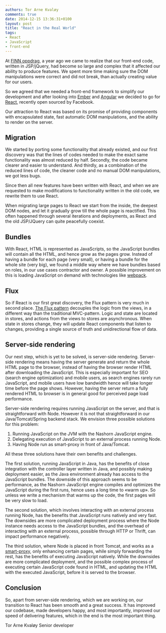 ```yaml
---
authors: Tor Arne Kvaløy
comments: true
date: 2014-12-15 13:36:31+0100
layout: post
title: "React in the Real World"
tags:
- React
- JavaScript
- front-end
---
```


At [FINN oppdrag](http://www.finn.no/oppdrag/), a year ago we came to realize that our front-end code, written in JSP/jQuery, had become so large and complex that it affected our ability to produce features. We spent more time making sure the DOM manipulations were correct and did not break, than actually creating value for our users.

So we agreed that we needed a front-end framework to simplify our development and after looking into [Ember](http://emberjs.com/) and [Angular](https://angularjs.org/) we decided to go for [React](http://facebook.github.io/react/), recently open sourced by Facebook.

Our attraction to React was based on its promise of providing components with encapsulated state, fast automatic DOM manipulations, and the ability to render on the server.

## Migration
We started by porting some functionality that already existed, and our first discovery was that the lines of codes needed to make the exact same functionality was almost reduced by half. Secondly, the code became clearer and easier to understand. And thirdly, as a combination of the reduced lines of code, the cleaner code and no manual DOM manipulations, we got less bugs.

Since then all new features have been written with React, and when we are requested to make modifications to functionality written in the old code, we rewrite them to use React.

When migrating large pages to React we start from the inside, the deepest DOM nodes, and let it gradually grow till the whole page is reactified. This often happened through several iterations and deployments, as React and the old JSP/JQuery can quite peacefully coexist.

## Bundles
With React, HTML is represented as JavaScripts, so the JavaScript bundles will contain all the HTML, and hence grow as the pages grow. Instead of having a bundle for each page (very small), or having a bundle for the whole site (very big), we found a middle way where we have bundles based on roles, in our use cases contractor and owner. A possible improvement on this is loading JavaScript on demand with technologies like [webpack](http://webpack.github.io/).

## Flux
So if React is our first great discovery, the Flux pattern is very much in second place. [The Flux pattern](http://facebook.github.io/flux/docs/overview.html) decouples the logic from the views, in a different way than the traditional MVC-pattern. Logic and state are located in stores, and actions from the views to stores are asynchronous. When state in stores change, they will update React components that listen to changes, providing a single source of truth and unidirectional flow of data.

## Server-side rendering
Our next step, which is yet to be solved, is server-side rendering. Server-side rendering means having the server generate and return the whole HTML page to the browser, instead of having the browser render HTML after downloading the JavaScript. This is especially important for SEO (search engine optimization) and mobile users, as search engines rarely run JavaScript, and mobile users have low bandwidth hence will take longer time before the page shows. However, having the server return a fully rendered HTML to browser is in general good for perceived page load performance.

Server-side rendering requires running JavaScript on the server, and that is straightforward with Node. However it is not that straightforward in our Java/Tomcat/Spring backend stack. We envision three possible solutions for this problem:
1)	Running JavaScript on the JVM with the Nashorn JavaScript engine.
2)	Delegating execution of JavaScript to an external process running Node.
3)	Having Node run as smart-proxy in front of Java/Tomcat.

All these three solutions have their own benefits and challenges.

The first solution, running JavaScript in Java, has the benefits of close integration with the controller layer written in Java, and possibly making deployment easier, as the Java environment already has access to the JavaScript bundles. The downside of this approach seems to be performance, as the Nashorn JavaScript engine compiles and optimizes the JavaScript during the first runs, hence uses a long time to «warm up».  So unless we write a mechanism that warms up the code, the first pages will be very slow to load.

The second solution, which involves interacting with an external process running Node, has the benefits that JavaScript runs natively and very fast. The downsides are more complicated deployment process where the Node instance needs access to the JavaScript bundles, and the overhead of interacting with an external process, possible through HTTP or Thrift, can impact performance negatively.

The third solution, where Node is placed in front Tomcat, and works as a [smart-proxy](http://www.feedhenry.com/transforming-enterprise-node-js-feedhenry/), only enhancing certain pages, while simply forwarding the rest, has the benefits of executing JavaScript natively. While the downsides are more complicated deployment, and the possible complex process of executing certain JavaScript code found in HTML, and updating the HTML with the executed JavaScript, before it is served to the browser.

## Conclusion
So, apart from server-side rendering, which we are working on, our transition to React has been smooth and a great success. It has improved our codebase, made developers happy, and most importantly, improved our speed of delivering features, which in the end is the most important thing.


Tor Arne Kvaløy
Senior developer
